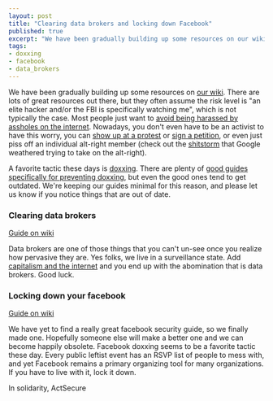 ```yaml
---
layout: post
title: "Clearing data brokers and locking down Facebook"
published: true
excerpt: "We have been gradually building up some resources on our wiki."
tags:
- doxxing
- facebook
- data_brokers
---
```


We have been gradually building up some resources on [our wiki](https://github.com/actsecure/resources/wiki). There are lots of great resources out there, but they often assume the risk level is "an elite hacker and/or the FBI is specifically watching me", which is not typically the case. Most people just want to [avoid being harassed by assholes on the internet](https://github.com/AnarchoTechNYC/meta/wiki/Security-training:-Individuals-versus-Random-Assholes). Nowadays, you don't even have to be an activist to have this worry, you can [show up at a protest](https://theintercept.com/2017/09/06/how-right-wing-extremists-stalk-dox-and-harass-their-enemies/) or [sign a petition](https://www.metro.us/news/big-stories/trump-supporters-publish-personal-information-antifa-doxxing), or even just piss off an individual alt-right member (check out the [shitstorm](http://sfist.com/2017/08/11/alt-right_plans_march_on_google_dox.php) that Google weathered trying to take on the alt-right).

A favorite tactic these days is [doxxing](http://knowyourmeme.com/memes/doxing). There are plenty of [good guides specifically for preventing doxxing](https://onlinesafety.feministfrequency.com/en/#preventing-doxxing), but even the good ones tend to get outdated. We're keeping our guides minimal for this reason, and please let us know if you notice things that are out of date.

### Clearing data brokers

[Guide on wiki](https://github.com/actsecure/resources/wiki/Clearing-data-brokers)

Data brokers are one of those things that you can't un-see once you realize how pervasive they are. Yes folks, we live in a surveillance state. Add [capitalism and the internet](idlewords.com/talks/internet_with_a_human_face.htm) and you end up with the abomination that is data brokers. Good luck.

### Locking down your facebook

[Guide on wiki](https://github.com/actsecure/resources/wiki/Securing-your-Facebook-profile)

We have yet to find a really great facebook security guide, so we finally made one. Hopefully someone else will make a better one and we can become happily obsolete. Facebook doxxing seems to be a favorite tactic these day. Every public leftist event has an RSVP list of people to mess with, and yet Facebook remains a primary organizing tool for many organizations. If you have to live with it, lock it down.

In solidarity,
ActSecure

